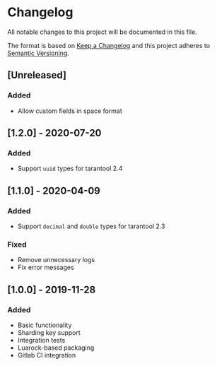# Changelog
All notable changes to this project will be documented in this file.

The format is based on [Keep a Changelog](http://keepachangelog.com/en/1.0.0/)
and this project adheres to [Semantic Versioning](http://semver.org/spec/v2.0.0.html).

## [Unreleased]

### Added

- Allow custom fields in space format

## [1.2.0] - 2020-07-20

### Added

- Support `uuid` types for tarantool 2.4

## [1.1.0] - 2020-04-09

### Added

- Support `decimal` and `double` types for tarantool 2.3

### Fixed

- Remove unnecessary logs
- Fix error messages

## [1.0.0] - 2019-11-28

### Added

- Basic functionality
- Sharding key support
- Integration tests
- Luarock-based packaging
- Gitlab CI integration

